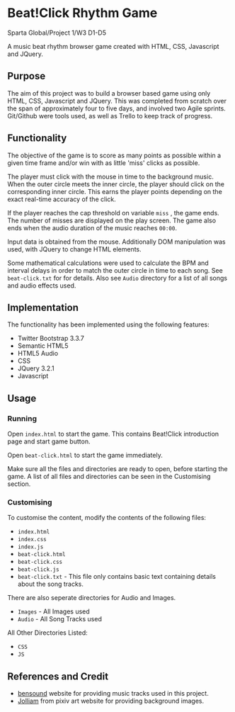 # Beat!Click Rhythm Game 
Sparta Global/Project 1/W3 D1-D5

A music beat rhythm browser game created with HTML, CSS, Javascript and JQuery.


## Purpose
The aim of this project was to build a browser based game using only HTML, CSS, Javascript and JQuery. This was completed from scratch over the span of approximately four to five days, and involved two Agile sprints. Git/Github were tools used, as well as Trello to keep track of progress.

## Functionality

The objective of the game is to score as many points as possible within a given time frame and/or win with as little 'miss' clicks as possible. 

The player must click with the mouse in time to the background music. When the outer circle meets the inner circle, the player should click on the corresponding inner circle. This earns the player points depending on the exact real-time accuracy of the click. 

If the player reaches the cap threshold on variable `miss` , the game ends. The number of misses are displayed on the play screen. The game also ends when the audio duration of the music reaches `00:00`.

Input data is obtained from the mouse. Additionally DOM manipulation was used, with JQuery to change HTML elements. 

Some mathematical calculations were used to calculate the BPM and interval delays in order to match the outer circle in time to each song. See `beat-click.txt` for for details. Also see `Audio`  directory for a list of all songs and audio effects used.

## Implementation

The functionality has been implemented using the following features:

* Twitter Bootstrap 3.3.7
* Semantic HTML5
* HTML5 Audio
* CSS
* JQuery 3.2.1
* Javascript 

## Usage

### Running

Open `index.html` to start the game. This contains Beat!Click introduction page and start game button.

Open `beat-click.html` to start the game immediately.

Make sure all the files and directories are ready to open, before starting the game. A list of all files and directories can be seen in the Customising section.

### Customising

To customise the content, modify the contents of the following files:

* `index.html`
* `index.css`
* `index.js`
* `beat-click.html`
* `beat-click.css`
* `beat-click.js`
* `beat-click.txt` - This file only contains basic text containing details about the song tracks.

There are also seperate directories for Audio and Images.

* `Images` - All Images used
* `Audio` - All Song Tracks used

All Other Directories Listed:

* `CSS`
* `JS`


## References and Credit
* [bensound](https://www.bensound.com/) website for providing music tracks used in this project. 
* [Jolliam](https://www.pixiv.net/member.php?id=3438144) from pixiv art website for providing background images.





